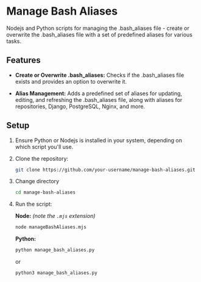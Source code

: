 # Manage Bash Aliases

Nodejs and Python scripts for managing the .bash_aliases file - create or overwrite the .bash_aliases file with a set of predefined aliases for various tasks.

## Features

- **Create or Overwrite .bash_aliases:** Checks if the .bash_aliases file exists and provides an option to overwrite it.

- **Alias Management:** Adds a predefined set of aliases for updating, editing, and refreshing the .bash_aliases file, along with aliases for repositories, Django, PostgreSQL, Nginx, and more.

## Setup

1. Ensure Python or Nodejs is installed in your system, depending on which script you'll use.

2. Clone the repository:

    ```bash
    git clone https://github.com/your-username/manage-bash-aliases.git
    ```

3. Change directory

    ```bash
    cd manage-bash-aliases
    ```

4. Run the script:

    **Node:** _(note the `.mjs` extension)_
    ```bash
    node manageBashAliases.mjs
    ``` 

    **Python:**
    ```bash
    python manage_bash_aliases.py
    ``` 
    or
    ```bash
    python3 manage_bash_aliases.py
    ```